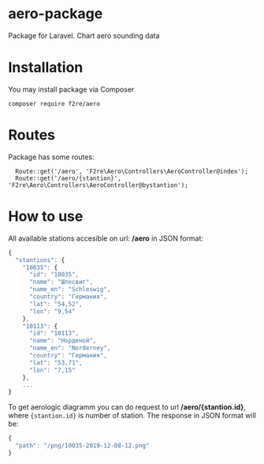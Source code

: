 # aero-package
Package for Laravel. Chart aero sounding data

# Installation  
You may install package via Composer

    composer require f2re/aero
    
# Routes
Package has some routes:
    
      Route::get('/aero', 'F2re\Aero\Controllers\AeroController@index');
      Route::get('/aero/{stantion}', 'F2re\Aero\Controllers\AeroController@bystantion');

# How to use
All available stations accesible on url: **/aero** in JSON format:
```javascript
{
  "stantions": {
    "10035": {
      "id": "10035",
      "name": "Шлесвиг",
      "name_en": "Schleswig",
      "country": "Германия",
      "lat": "54,52",
      "lon": "9,54"
    },
    "10113": {
      "id": "10113",
      "name": "Норденой",
      "name_en": "Norderney",
      "country": "Германия",
      "lat": "53,71",
      "lon": "7,15"
    },
    ...
}
```

To get aerologic diagramm you can do request to url **/aero/{stantion.id}**, where `{stantion.id}` is number of station. The response in JSON format will be:
```javascript
{
  "path": "/png/10035-2019-12-08-12.png"
}
```


